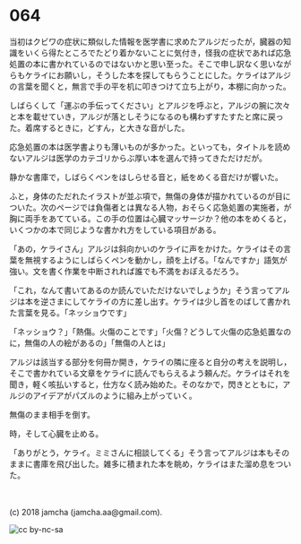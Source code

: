 # 064

当初はクビワの症状に類似した情報を医学書に求めたアルジだったが，臓器の知識をいくら得たところでたどり着かないことに気付き，怪我の症状であれば応急処置の本に書かれているのではないかと思い至った。そこで申し訳なく思いながらもケライにお願いし，そうした本を探してもらうことにした。ケライはアルジの言葉を聞くと，無言で手の平を机に叩きつけて立ち上がり，本棚に向かった。  

しばらくして「運ぶの手伝ってください」とアルジを呼ぶと，アルジの腕に次々と本を載せていき，アルジが落としそうになるのも構わずすたすたと席に戻った。着席するときに，どすん，と大きな音がした。  

応急処置の本は医学書よりも薄いものが多かった。といっても，タイトルを読めないアルジは医学のカテゴリからぶ厚い本を選んで持ってきただけだが。  

静かな書庫で，しばらくペンをはしらせる音と，紙をめくる音だけが響いた。  

ふと，身体のただれたイラストが並ぶ項で，無傷の身体が描かれているのが目についた。次のページでは負傷者とは異なる人物，おそらく応急処置の実施者，が胸に両手をあてている。この手の位置は心臓マッサージか？他の本をめくると，いくつかの本で同じような書かれ方をしている項目がある。  

「あの，ケライさん」アルジは斜向かいのケライに声をかけた。ケライはその言葉を無視するようにしばらくペンを動かし，顔を上げる。「なんですか」語気が強い。文を書く作業を中断されれば誰でも不満をおぼえるだろう。  

「これ，なんて書いてあるのか読んでいただけないでしょうか」そう言ってアルジは本を逆さまにしてケライの方に差し出す。ケライは少し首をのばして書かれた言葉を見る。「ネッショウです」  

「ネッショウ？」「熱傷。火傷のことです」「火傷？どうして火傷の応急処置なのに，無傷の人の絵があるの」「無傷の人とは」  

アルジは該当する部分を何冊か開き，ケライの隣に座ると自分の考えを説明し，そこで書かれている文章をケライに読んでもらえるよう頼んだ。ケライはそれを聞き，軽く咳払いすると，仕方なく読み始めた。そのなかで，閃きとともに，アルジのアイデアがパズルのように組み上がっていく。  

無傷のまま相手を倒す。  

時，そして心臓を止める。  

「ありがとう，ケライ。ミミさんに相談してくる」そう言ってアルジは本もそのままに書庫を飛び出した。雑多に積まれた本を眺め，ケライはまた溜め息をついた。  

<br>  
<br>  
(c) 2018 jamcha (jamcha.aa@gmail.com).  

![cc by-nc-sa](http://i.creativecommons.org/l/by-nc-sa/4.0/88x31.png)
